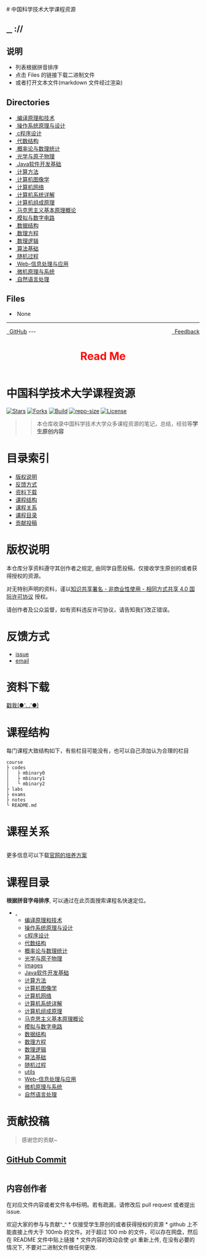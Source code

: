 
<head>
    <meta http-equiv="content-type" content="text/html; charset=utf-8">
    <link rel="stylesheet" href="https://use.fontawesome.com/releases/v5.8.1/css/all.css" integrity="sha384-50oBUHEmvpQ+1lW4y57PTFmhCaXp0ML5d60M1M7uH2+nqUivzIebhndOJK28anvf" crossorigin="anonymous">
    <title> 中国科学技术大学课程资源</title>
</head>
# 中国科学技术大学课程资源

<div>
  <h2>
    <a href="../index.html">&nbsp;&nbsp;<i class="fas fa-backward"></i>&nbsp;</a>
    :/<a href="../index.html"><i class="fas fa-home"></i></a>/<a href="index.html"></a>
  </h2>
</div>

## 说明
- 列表根据拼音排序
- 点击 Files 的链接下载二进制文件
- 或者打开文本文件(markdown 文件经过渲染)

<h2> Directories &nbsp; <a href="http://downgit.zhoudaxiaa.com/#/home?url=https://github.com/USTC-Resource/USTC-Course/tree/master/" style="color:red;text-decoration:underline;" target="_black"><i class="fas fa-download"></i></a></h2>

<ul><li><a href="编译原理和技术/index.html"><i class="fas fa-folder"></i>&nbsp;编译原理和技术</a></li>
<li><a href="操作系统原理与设计/index.html"><i class="fas fa-folder"></i>&nbsp;操作系统原理与设计</a></li>
<li><a href="c程序设计/index.html"><i class="fas fa-folder"></i>&nbsp;c程序设计</a></li>
<li><a href="代数结构/index.html"><i class="fas fa-folder"></i>&nbsp;代数结构</a></li>
<li><a href="概率论与数理统计/index.html"><i class="fas fa-folder"></i>&nbsp;概率论与数理统计</a></li>
<li><a href="光学与原子物理/index.html"><i class="fas fa-folder"></i>&nbsp;光学与原子物理</a></li>
<li><a href="Java软件开发基础/index.html"><i class="fas fa-folder"></i>&nbsp;Java软件开发基础</a></li>
<li><a href="计算方法/index.html"><i class="fas fa-folder"></i>&nbsp;计算方法</a></li>
<li><a href="计算机图像学/index.html"><i class="fas fa-folder"></i>&nbsp;计算机图像学</a></li>
<li><a href="计算机网络/index.html"><i class="fas fa-folder"></i>&nbsp;计算机网络</a></li>
<li><a href="计算机系统详解/index.html"><i class="fas fa-folder"></i>&nbsp;计算机系统详解</a></li>
<li><a href="计算机组成原理/index.html"><i class="fas fa-folder"></i>&nbsp;计算机组成原理</a></li>
<li><a href="马克思主义基本原理概论/index.html"><i class="fas fa-folder"></i>&nbsp;马克思主义基本原理概论</a></li>
<li><a href="模拟与数字电路/index.html"><i class="fas fa-folder"></i>&nbsp;模拟与数字电路</a></li>
<li><a href="数据结构/index.html"><i class="fas fa-folder"></i>&nbsp;数据结构</a></li>
<li><a href="数理方程/index.html"><i class="fas fa-folder"></i>&nbsp;数理方程</a></li>
<li><a href="数理逻辑/index.html"><i class="fas fa-folder"></i>&nbsp;数理逻辑</a></li>
<li><a href="算法基础/index.html"><i class="fas fa-folder"></i>&nbsp;算法基础</a></li>
<li><a href="随机过程/index.html"><i class="fas fa-folder"></i>&nbsp;随机过程</a></li>
<li><a href="Web-信息处理与应用/index.html"><i class="fas fa-folder"></i>&nbsp;Web-信息处理与应用</a></li>
<li><a href="微机原理与系统/index.html"><i class="fas fa-folder"></i>&nbsp;微机原理与系统</a></li>
<li><a href="自然语言处理/index.html"><i class="fas fa-folder"></i>&nbsp;自然语言处理</a></li></ul>

## Files
<ul><li><i class="fas fa-meh"></i>&nbsp;None</li></ul>

---
<div style="text-decration:underline;display:inline">
  <a href="https://github.com/USTC-Resource/USTC-Course.git" target="_blank" rel="external"><i class="fab fa-github"></i>&nbsp; GitHub</a>
  <a href="mailto:&#122;huheqin1@gmail.com?subject=反馈与建议" style="float:right" target="_blank" rel="external"><i class="fas fa-envelope"></i>&nbsp; Feedback</a>
</div>
---

<h1 style="color:red;text-align:center;">Read Me</h1>

<p><img alt="" src="images/logo.png" /></p>
<h1 id="_1">中国科学技术大学课程资源</h1>
<p><a href="https://github.com/USTC-Resource/USTC-Course/stargazers"><img alt="Stars" src="https://img.shields.io/github/stars/USTC-Resource/USTC-Course.svg?label=Stars&amp;style=social" /></a>
<a href="https://github.com/USTC-Resource/USTC-Course/network/members"><img alt="Forks" src="https://img.shields.io/github/forks/USTC-Resource/USTC-Course.svg?label=Forks&amp;style=social" /></a>
<a href="https://travis-ci.org/USTC-Resource/USTC-Course?branch=master"><img alt="Build" src="https://travis-ci.org/USTC-Resource/USTC-Course.svg?branch=master" /></a>
<a href=""><img alt="repo-size" src="https://img.shields.io/github/repo-size/USTC-Resource/USTC-Course.svg" /></a>
<a href="http://creativecommons.org/licenses/by-nc-sa/4.0/"><img alt="License" src="https://i.creativecommons.org/l/by-nc-sa/4.0/80x15.png" /></a></p>
<blockquote>
<blockquote>
<p>本仓库收录中国科学技术大学众多课程资源的笔记，总结，经验等<strong>学生原创内容</strong></p>
</blockquote>
</blockquote>
<h1 id="_2">目录索引</h1>
<ul>
<li><a href="#版权说明">版权说明</a></li>
<li><a href="#反馈方式">反馈方式</a></li>
<li><a href="#资料下载">资料下载</a></li>
<li><a href="#课程结构">课程结构</a></li>
<li><a href="#课程关系">课程关系</a></li>
<li><a href="#课程目录">课程目录</a></li>
<li><a href="#贡献投稿">贡献投稿</a></li>
</ul>
<h1 id="_3">版权说明</h1>
<p>本仓库分享资料遵守其创作者之规定, 由同学自愿投稿，仅接收学生原创的或者获得授权的资源。</p>
<p>对无特别声明的资料，谨以<a href="http://creativecommons.org/licenses/by-nc-sa/4.0/">知识共享署名 - 非商业性使用 - 相同方式共享 4.0 国际许可协议</a> 授权。<img alt="" src="https://i.creativecommons.org/l/by-nc-sa/4.0/80x15.png" /></p>
<p>请创作者及公众监督，如有资料违反许可协议，请告知我们改正错误。</p>
<h1 id="_4">反馈方式</h1>
<ul>
<li><a href="https://github.com/USTC-Resource/USTC-Course/issues/new">issue</a></li>
<li><a href="mailto:&#122;huheqin1@gmail.com?subject=USTC-Course-FeedBack">email</a></li>
</ul>
<h1 id="_5">资料下载</h1>
<p><a href="https://ustc-resource.github.io/USTC-Course">戳我(●'◡'●)</a></p>
<h1 id="_6">课程结构</h1>
<p>每门课程大致结构如下，有些栏目可能没有，也可以自己添加认为合理的栏目</p>
<pre class="codehilite"><code>course
├ codes
│   ├ mbinary0
│   ├ mbinary1
│   └ mbinary2
├ labs
├ exams
├ notes
└ README.md</code></pre>


<h1 id="_7">课程关系</h1>
<p><img alt="" src="images/course.png" /></p>
<p>更多信息可以下载<a href="https://www.teach.ustc.edu.cn/education/241.html/attachment/14-215%E8%AE%A1%E7%AE%97%E6%9C%BA%E5%AD%A6%E9%99%A2-2013">官网的培养方案</a></p>
<h1 id="_8">课程目录</h1>
<p><strong>根据拼音字母排序</strong>, 可以通过在此页面搜索课程名快速定位。</p>
<ul>
<li><a href=".">.</a><ul>
<li><a href="./编译原理和技术">编译原理和技术</a></li>
<li><a href="./操作系统原理与设计">操作系统原理与设计</a></li>
<li><a href="./c程序设计">c程序设计</a></li>
<li><a href="./代数结构">代数结构</a></li>
<li><a href="./概率论与数理统计">概率论与数理统计</a></li>
<li><a href="./光学与原子物理">光学与原子物理</a></li>
<li><a href="./images">images</a></li>
<li><a href="./Java软件开发基础">Java软件开发基础</a></li>
<li><a href="./计算方法">计算方法</a></li>
<li><a href="./计算机图像学">计算机图像学</a></li>
<li><a href="./计算机网络">计算机网络</a></li>
<li><a href="./计算机系统详解">计算机系统详解</a></li>
<li><a href="./计算机组成原理">计算机组成原理</a></li>
<li><a href="./马克思主义基本原理概论">马克思主义基本原理概论</a></li>
<li><a href="./模拟与数字电路">模拟与数字电路</a></li>
<li><a href="./数据结构">数据结构</a></li>
<li><a href="./数理方程">数理方程</a></li>
<li><a href="./数理逻辑">数理逻辑</a></li>
<li><a href="./算法基础">算法基础</a></li>
<li><a href="./随机过程">随机过程</a></li>
<li><a href="./utils">utils</a></li>
<li><a href="./Web-信息处理与应用">Web-信息处理与应用</a></li>
<li><a href="./微机原理与系统">微机原理与系统</a></li>
<li><a href="./自然语言处理">自然语言处理</a></li>
</ul>
</li>
</ul>
<h1 id="_9">贡献投稿</h1>
<blockquote>
<p>感谢您的贡献~</p>
</blockquote>
<h2 id="github-commit"><a href="https://github.com/USTC-Resource/USTC-Course/graphs/contributors">GitHub Commit</a></h2>
<p><a href="https://sourcerer.io/fame/mbinary/USTC-Resource/USTC-Course/links/0"><img alt="" src="https://sourcerer.io/fame/mbinary/USTC-Resource/USTC-Course/images/0" /></a><a href="https://sourcerer.io/fame/mbinary/USTC-Resource/USTC-Course/links/1"><img alt="" src="https://sourcerer.io/fame/mbinary/USTC-Resource/USTC-Course/images/1" /></a><a href="https://sourcerer.io/fame/mbinary/USTC-Resource/USTC-Course/links/2"><img alt="" src="https://sourcerer.io/fame/mbinary/USTC-Resource/USTC-Course/images/2" /></a><a href="https://sourcerer.io/fame/mbinary/USTC-Resource/USTC-Course/links/3"><img alt="" src="https://sourcerer.io/fame/mbinary/USTC-Resource/USTC-Course/images/3" /></a><a href="https://sourcerer.io/fame/mbinary/USTC-Resource/USTC-Course/links/4"><img alt="" src="https://sourcerer.io/fame/mbinary/USTC-Resource/USTC-Course/images/4" /></a><a href="https://sourcerer.io/fame/mbinary/USTC-Resource/USTC-Course/links/5"><img alt="" src="https://sourcerer.io/fame/mbinary/USTC-Resource/USTC-Course/images/5" /></a><a href="https://sourcerer.io/fame/mbinary/USTC-Resource/USTC-Course/links/6"><img alt="" src="https://sourcerer.io/fame/mbinary/USTC-Resource/USTC-Course/images/6" /></a><a href="https://sourcerer.io/fame/mbinary/USTC-Resource/USTC-Course/links/7"><img alt="" src="https://sourcerer.io/fame/mbinary/USTC-Resource/USTC-Course/images/7" /></a><a href="https://sourcerer.io/fame/mbinary/USTC-Resource/USTC-Course/links/8"><img alt="" src="https://sourcerer.io/fame/mbinary/USTC-Resource/USTC-Course/images/8" /></a></p>
<h2 id="_10">内容创作者</h2>
<p>在对应文件内容或者文件名中标明。若有疏漏，请修改后 pull request 或者提出 issue.</p>
<p>欢迎大家的参与与贡献^_^
* 仅接受学生原创的或者获得授权的资源
* github 上不能直接上传大于 100mb 的文件。对于超过 100 mb 的文件，可以存在网盘，然后在 README 文件中贴上链接
* 文件内容的改动会使 git 重新上传, 在没有必要的情况下, 不要对二进制文件做任何更改.</p>
